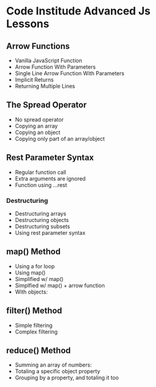 # Code Institude Advanced Js Lessons

## Arrow Functions

- Vanilla JavaScript Function
- Arrow Function With Parameters
- Single Line Arrow Function With Parameters
- Implicit Returns
- Returning Multiple Lines

## The Spread Operator 

- No spread operator
- Copying an array
- Copying an object
- Copying only part of an array/object


## Rest Parameter Syntax

- Regular function call 
- Extra arguments are ignored
- Function using ...rest

### Destructuring

- Destructuring arrays
- Destructuring objects
- Destructuring subsets
- Using rest parameter syntax

## map() Method

- Using a for loop
- Using map()
- Simplified w/ map()
- Simplfied w/ map() + arrow function
- With objects:

## filter() Method

- Simple filtering
- Complex filtering

## reduce() Method

- Summing an array of numbers:
- Totaling a specific object property
- Grouping by a property, and totaling it too